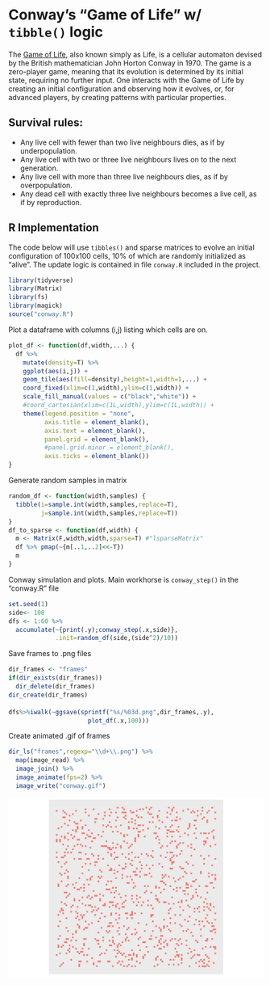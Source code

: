 
# Conway’s “Game of Life” w/ `tibble()` logic

The [Game of
Life](https://en.wikipedia.org/wiki/Conway%27s_Game_of_Life), also known
simply as Life, is a cellular automaton devised by the British
mathematician John Horton Conway in 1970. The game is a zero-player
game, meaning that its evolution is determined by its initial state,
requiring no further input. One interacts with the Game of Life by
creating an initial configuration and observing how it evolves, or, for
advanced players, by creating patterns with particular properties.

## Survival rules:

  - Any live cell with fewer than two live neighbours dies, as if by
    underpopulation.
  - Any live cell with two or three live neighbours lives on to the next
    generation.
  - Any live cell with more than three live neighbours dies, as if by
    overpopulation.
  - Any dead cell with exactly three live neighbours becomes a live
    cell, as if by reproduction.

## R Implementation

The code below will use `tibbles()` and sparse matrices to evolve an
initial configuration of 100x100 cells, 10% of which are randomly
initialized as “alive”. The update logic is contained in file `conway.R`
included in the project.

``` r
library(tidyverse)
library(Matrix)
library(fs)
library(magick)
source("conway.R")
```

Plot a dataframe with columns (i,j) listing which cells are on.

``` r
plot_df <- function(df,width,...) {
  df %>%
    mutate(density=T) %>%
    ggplot(aes(i,j)) +
    geom_tile(aes(fill=density),height=1,width=1,...) +
    coord_fixed(xlim=c(1,width),ylim=c(1,width)) +
    scale_fill_manual(values = c("black","white")) +
    #coord_cartesian(xlim=c(1L,width),ylim=c(1L,width)) +
    theme(legend.position = "none",
          axis.title = element_blank(),
          axis.text = element_blank(),
          panel.grid = element_blank(),
          #panel.grid.minor = element_blank(),
          axis.ticks = element_blank())
}
```

Generate random samples in matrix

``` r
random_df <- function(width,samples) {
  tibble(i=sample.int(width,samples,replace=T),
         j=sample.int(width,samples,replace=T))
}
df_to_sparse <- function(df,width) {
  m <- Matrix(F,width,width,sparse=T) #"lsparseMatrix"
  df %>% pmap(~{m[..1,..2]<<-T})
  m
}
```

Conway simulation and plots. Main workhorse is `conway_step()` in the
“conway.R” file

``` r
set.seed(1)
side<- 100
dfs <- 1:60 %>%
  accumulate(~{print(.y);conway_step(.x,side)},
             .init=random_df(side,(side^2)/10))
```

Save frames to .png files

``` r
dir_frames <- "frames"
if(dir_exists(dir_frames))
  dir_delete(dir_frames)
dir_create(dir_frames)

dfs%>%iwalk(~ggsave(sprintf("%s/%03d.png",dir_frames,.y),
                      plot_df(.x,100)))
```

Create animated .gif of frames

``` r
dir_ls("frames",regexp="\\d+\\.png") %>%
  map(image_read) %>%
  image_join() %>% 
  image_animate(fps=2) %>% 
  image_write("conway.gif")
```

![Conway Frames](conway.gif)

